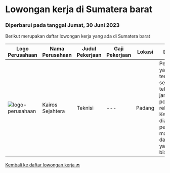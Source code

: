 
  # Lowongan kerja di Sumatera barat

  ### Diperbarui pada tanggal Jumat, 30 Juni 2023

  Berikut merupakan daftar lowongan kerja yang ada di Sumatera barat

  |Logo Perusahaan | Nama Perusahaan | Judul Pekerjaan | Gaji Pekerjaan | Lokasi | Deskripsi | Tanggal diunggah | Pranala |
  | -------------- | --------------- | --------------- | --------- | --------- | -------------- | ------- | ----------- |
  |![logo-perusahaan](https://i.ibb.co/sqvTCh9/112815900-stock-vector-no-image-available-icon-flat-vector.webp)|Kairos Sejahtera|Teknisi|---|Padang|Pengalaman yang terbukti sebagai teknisi jaringan atau posisi yang relevan Keterampilan diagnostik, pemecahan masalah, dan analitis yang luar biasa...|Jumat, 02 Juni 2023|https://www.jobstreet.co.id/id/job/teknisi-1036026469?token=0~acb4b5c5-92a5-4cee-9421-0547a85b59bf&sectionRank=1&jobId=jobstreet-id-job-1036026469|


  [Kembali ke daftar lowongan kerja 🔙](../README.md#daftar-lowongan-kerja)
  